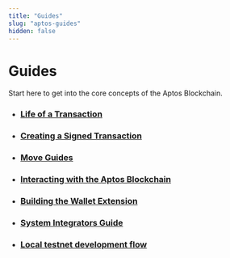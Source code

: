 ```yaml
---
title: "Guides"
slug: "aptos-guides"
hidden: false
---
```


# Guides

Start here to get into the core concepts of the Aptos Blockchain.

- ### [Life of a Transaction](basics-life-of-txn.md)

- ### [Creating a Signed Transaction](sign-a-transaction.md)

- ### [Move Guides](./move-guides/index.md)

- ### [Interacting with the Aptos Blockchain](interacting-with-the-blockchain.md)

- ### [Building the Wallet Extension](building-wallet-extension.md)

- ### [System Integrators Guide](system-integrators-guide.md)

- ### [Local testnet development flow](local-testnet-dev-flow.md)


